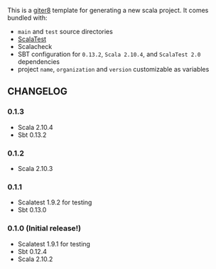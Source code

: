 This is a [giter8](https://github.com/n8han/giter8) template for generating a new scala project. It comes bundled with:

* `main` and `test` source directories
* [ScalaTest](http://www.scalatest.org/)
* Scalacheck
* SBT configuration for `0.13.2`, `Scala 2.10.4`, and `ScalaTest 2.0` dependencies
* project `name`, `organization` and `version` customizable as variables

## CHANGELOG

### 0.1.3
* Scala 2.10.4
* Sbt 0.13.2

### 0.1.2
* Scala 2.10.3

### 0.1.1
* Scalatest 1.9.2 for testing
* Sbt 0.13.0

### 0.1.0 (Initial release!)
* Scalatest 1.9.1 for testing
* Sbt 0.12.4
* Scala 2.10.2
